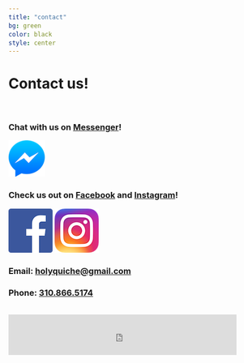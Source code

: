```yaml
---
title: "contact"
bg: green
color: black
style: center
---
```


# Contact us!

<br/>

### Chat with us on [Messenger](https://m.me/holyquiche)!

<a href="https://m.me/holyquiche" title="Facebook Message"><img id="fb_msg_icon" src="/img/contact/Messenger_Icon.png"></a>

### Check us out on [Facebook](https://www.facebook.com/holyquiche/) and [Instagram](https://www.instagram.com/holyquiche/)!

<span>
<a href="https://www.facebook.com/holyquiche/" title="Facebook Page"><img id="fb_msg_icon" src="/img/contact/FB-f-Logo__blue_87.png"></a>
<a href="https://www.instagram.com/holyquiche/" title="Instagram"><img id="fb_msg_icon" src="/img/contact/instagram.png"></a>
</span>

### Email: [holyquiche@gmail.com](mailto:holyquiche@gmail.com)

### Phone: [310.866.5174](tel:310.866.5174)

<br />

<iframe src="https://www.facebook.com/plugins/like.php?href=https%3A%2F%2Fwww.facebook.com%2Fholyquiche%2F&width=450&layout=standard&action=like&size=large&show_faces=true&share=true&height=80&appId=547358858618750" width="450" height="80" style="border:none;overflow:hidden" scrolling="no" frameborder="0" allowTransparency="true"></iframe>

